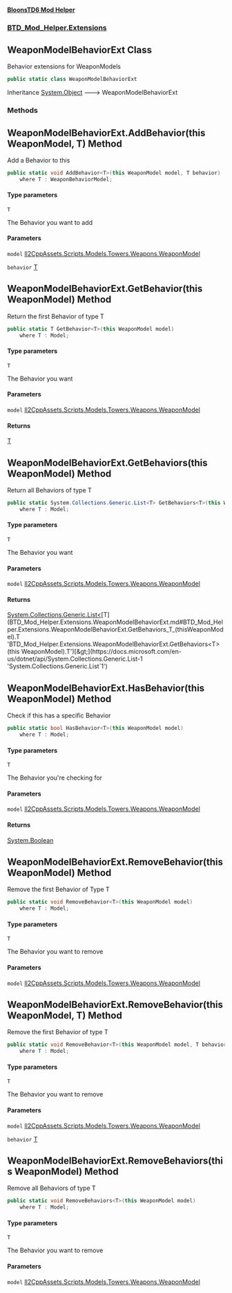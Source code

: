 #### [BloonsTD6 Mod Helper](README.md 'README')
### [BTD_Mod_Helper.Extensions](README.md#BTD_Mod_Helper.Extensions 'BTD_Mod_Helper.Extensions')

## WeaponModelBehaviorExt Class

Behavior extensions for WeaponModels

```csharp
public static class WeaponModelBehaviorExt
```

Inheritance [System.Object](https://docs.microsoft.com/en-us/dotnet/api/System.Object 'System.Object') &#129106; WeaponModelBehaviorExt
### Methods

<a name='BTD_Mod_Helper.Extensions.WeaponModelBehaviorExt.AddBehavior_T_(thisWeaponModel,T)'></a>

## WeaponModelBehaviorExt.AddBehavior<T>(this WeaponModel, T) Method

Add a Behavior to this

```csharp
public static void AddBehavior<T>(this WeaponModel model, T behavior)
    where T : WeaponBehaviorModel;
```
#### Type parameters

<a name='BTD_Mod_Helper.Extensions.WeaponModelBehaviorExt.AddBehavior_T_(thisWeaponModel,T).T'></a>

`T`

The Behavior you want to add
#### Parameters

<a name='BTD_Mod_Helper.Extensions.WeaponModelBehaviorExt.AddBehavior_T_(thisWeaponModel,T).model'></a>

`model` [Il2CppAssets.Scripts.Models.Towers.Weapons.WeaponModel](https://docs.microsoft.com/en-us/dotnet/api/Il2CppAssets.Scripts.Models.Towers.Weapons.WeaponModel 'Il2CppAssets.Scripts.Models.Towers.Weapons.WeaponModel')

<a name='BTD_Mod_Helper.Extensions.WeaponModelBehaviorExt.AddBehavior_T_(thisWeaponModel,T).behavior'></a>

`behavior` [T](BTD_Mod_Helper.Extensions.WeaponModelBehaviorExt.md#BTD_Mod_Helper.Extensions.WeaponModelBehaviorExt.AddBehavior_T_(thisWeaponModel,T).T 'BTD_Mod_Helper.Extensions.WeaponModelBehaviorExt.AddBehavior<T>(this WeaponModel, T).T')

<a name='BTD_Mod_Helper.Extensions.WeaponModelBehaviorExt.GetBehavior_T_(thisWeaponModel)'></a>

## WeaponModelBehaviorExt.GetBehavior<T>(this WeaponModel) Method

Return the first Behavior of type T

```csharp
public static T GetBehavior<T>(this WeaponModel model)
    where T : Model;
```
#### Type parameters

<a name='BTD_Mod_Helper.Extensions.WeaponModelBehaviorExt.GetBehavior_T_(thisWeaponModel).T'></a>

`T`

The Behavior you want
#### Parameters

<a name='BTD_Mod_Helper.Extensions.WeaponModelBehaviorExt.GetBehavior_T_(thisWeaponModel).model'></a>

`model` [Il2CppAssets.Scripts.Models.Towers.Weapons.WeaponModel](https://docs.microsoft.com/en-us/dotnet/api/Il2CppAssets.Scripts.Models.Towers.Weapons.WeaponModel 'Il2CppAssets.Scripts.Models.Towers.Weapons.WeaponModel')

#### Returns
[T](BTD_Mod_Helper.Extensions.WeaponModelBehaviorExt.md#BTD_Mod_Helper.Extensions.WeaponModelBehaviorExt.GetBehavior_T_(thisWeaponModel).T 'BTD_Mod_Helper.Extensions.WeaponModelBehaviorExt.GetBehavior<T>(this WeaponModel).T')

<a name='BTD_Mod_Helper.Extensions.WeaponModelBehaviorExt.GetBehaviors_T_(thisWeaponModel)'></a>

## WeaponModelBehaviorExt.GetBehaviors<T>(this WeaponModel) Method

Return all Behaviors of type T

```csharp
public static System.Collections.Generic.List<T> GetBehaviors<T>(this WeaponModel model)
    where T : Model;
```
#### Type parameters

<a name='BTD_Mod_Helper.Extensions.WeaponModelBehaviorExt.GetBehaviors_T_(thisWeaponModel).T'></a>

`T`

The Behavior you want
#### Parameters

<a name='BTD_Mod_Helper.Extensions.WeaponModelBehaviorExt.GetBehaviors_T_(thisWeaponModel).model'></a>

`model` [Il2CppAssets.Scripts.Models.Towers.Weapons.WeaponModel](https://docs.microsoft.com/en-us/dotnet/api/Il2CppAssets.Scripts.Models.Towers.Weapons.WeaponModel 'Il2CppAssets.Scripts.Models.Towers.Weapons.WeaponModel')

#### Returns
[System.Collections.Generic.List&lt;](https://docs.microsoft.com/en-us/dotnet/api/System.Collections.Generic.List-1 'System.Collections.Generic.List`1')[T](BTD_Mod_Helper.Extensions.WeaponModelBehaviorExt.md#BTD_Mod_Helper.Extensions.WeaponModelBehaviorExt.GetBehaviors_T_(thisWeaponModel).T 'BTD_Mod_Helper.Extensions.WeaponModelBehaviorExt.GetBehaviors<T>(this WeaponModel).T')[&gt;](https://docs.microsoft.com/en-us/dotnet/api/System.Collections.Generic.List-1 'System.Collections.Generic.List`1')

<a name='BTD_Mod_Helper.Extensions.WeaponModelBehaviorExt.HasBehavior_T_(thisWeaponModel)'></a>

## WeaponModelBehaviorExt.HasBehavior<T>(this WeaponModel) Method

Check if this has a specific Behavior

```csharp
public static bool HasBehavior<T>(this WeaponModel model)
    where T : Model;
```
#### Type parameters

<a name='BTD_Mod_Helper.Extensions.WeaponModelBehaviorExt.HasBehavior_T_(thisWeaponModel).T'></a>

`T`

The Behavior you're checking for
#### Parameters

<a name='BTD_Mod_Helper.Extensions.WeaponModelBehaviorExt.HasBehavior_T_(thisWeaponModel).model'></a>

`model` [Il2CppAssets.Scripts.Models.Towers.Weapons.WeaponModel](https://docs.microsoft.com/en-us/dotnet/api/Il2CppAssets.Scripts.Models.Towers.Weapons.WeaponModel 'Il2CppAssets.Scripts.Models.Towers.Weapons.WeaponModel')

#### Returns
[System.Boolean](https://docs.microsoft.com/en-us/dotnet/api/System.Boolean 'System.Boolean')

<a name='BTD_Mod_Helper.Extensions.WeaponModelBehaviorExt.RemoveBehavior_T_(thisWeaponModel)'></a>

## WeaponModelBehaviorExt.RemoveBehavior<T>(this WeaponModel) Method

Remove the first Behavior of Type T

```csharp
public static void RemoveBehavior<T>(this WeaponModel model)
    where T : Model;
```
#### Type parameters

<a name='BTD_Mod_Helper.Extensions.WeaponModelBehaviorExt.RemoveBehavior_T_(thisWeaponModel).T'></a>

`T`

The Behavior you want to remove
#### Parameters

<a name='BTD_Mod_Helper.Extensions.WeaponModelBehaviorExt.RemoveBehavior_T_(thisWeaponModel).model'></a>

`model` [Il2CppAssets.Scripts.Models.Towers.Weapons.WeaponModel](https://docs.microsoft.com/en-us/dotnet/api/Il2CppAssets.Scripts.Models.Towers.Weapons.WeaponModel 'Il2CppAssets.Scripts.Models.Towers.Weapons.WeaponModel')

<a name='BTD_Mod_Helper.Extensions.WeaponModelBehaviorExt.RemoveBehavior_T_(thisWeaponModel,T)'></a>

## WeaponModelBehaviorExt.RemoveBehavior<T>(this WeaponModel, T) Method

Remove the first Behavior of type T

```csharp
public static void RemoveBehavior<T>(this WeaponModel model, T behavior)
    where T : Model;
```
#### Type parameters

<a name='BTD_Mod_Helper.Extensions.WeaponModelBehaviorExt.RemoveBehavior_T_(thisWeaponModel,T).T'></a>

`T`

The Behavior you want to remove
#### Parameters

<a name='BTD_Mod_Helper.Extensions.WeaponModelBehaviorExt.RemoveBehavior_T_(thisWeaponModel,T).model'></a>

`model` [Il2CppAssets.Scripts.Models.Towers.Weapons.WeaponModel](https://docs.microsoft.com/en-us/dotnet/api/Il2CppAssets.Scripts.Models.Towers.Weapons.WeaponModel 'Il2CppAssets.Scripts.Models.Towers.Weapons.WeaponModel')

<a name='BTD_Mod_Helper.Extensions.WeaponModelBehaviorExt.RemoveBehavior_T_(thisWeaponModel,T).behavior'></a>

`behavior` [T](BTD_Mod_Helper.Extensions.WeaponModelBehaviorExt.md#BTD_Mod_Helper.Extensions.WeaponModelBehaviorExt.RemoveBehavior_T_(thisWeaponModel,T).T 'BTD_Mod_Helper.Extensions.WeaponModelBehaviorExt.RemoveBehavior<T>(this WeaponModel, T).T')

<a name='BTD_Mod_Helper.Extensions.WeaponModelBehaviorExt.RemoveBehaviors_T_(thisWeaponModel)'></a>

## WeaponModelBehaviorExt.RemoveBehaviors<T>(this WeaponModel) Method

Remove all Behaviors of type T

```csharp
public static void RemoveBehaviors<T>(this WeaponModel model)
    where T : Model;
```
#### Type parameters

<a name='BTD_Mod_Helper.Extensions.WeaponModelBehaviorExt.RemoveBehaviors_T_(thisWeaponModel).T'></a>

`T`

The Behavior you want to remove
#### Parameters

<a name='BTD_Mod_Helper.Extensions.WeaponModelBehaviorExt.RemoveBehaviors_T_(thisWeaponModel).model'></a>

`model` [Il2CppAssets.Scripts.Models.Towers.Weapons.WeaponModel](https://docs.microsoft.com/en-us/dotnet/api/Il2CppAssets.Scripts.Models.Towers.Weapons.WeaponModel 'Il2CppAssets.Scripts.Models.Towers.Weapons.WeaponModel')